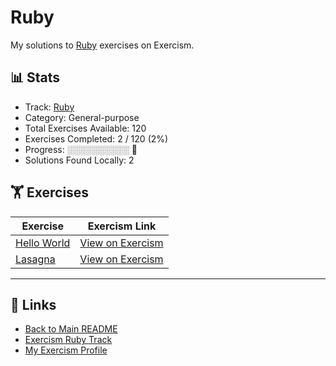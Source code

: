 # Ruby

My solutions to [Ruby](https://exercism.org/tracks/ruby) exercises on Exercism.

## 📊 Stats

- Track: [Ruby](https://exercism.org/tracks/ruby)
- Category: General-purpose
- Total Exercises Available: 120
- Exercises Completed: 2 / 120 (2%)
- Progress: ░░░░░░░░░░ 🔴
- Solutions Found Locally: 2

## 🏋️ Exercises

| Exercise | Exercism Link |
|----------|---------------|
| [Hello World](hello-world/README.md) | [View on Exercism](https://exercism.org/tracks/ruby/exercises/hello-world) |
| [Lasagna](lasagna/README.md) | [View on Exercism](https://exercism.org/tracks/ruby/exercises/lasagna) |

---

## 🔗 Links

- [Back to Main README](../README.md)
- [Exercism Ruby Track](https://exercism.org/tracks/ruby)
- [My Exercism Profile](https://exercism.org/profiles/princemuel)

